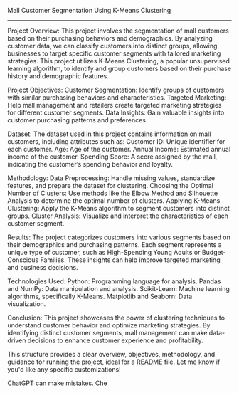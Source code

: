 Mall Customer Segmentation Using K-Means Clustering
____________________________________________________

Project Overview:
This project involves the segmentation of mall customers based on their purchasing behaviors and demographics. By analyzing customer data, we can classify customers into distinct groups, allowing businesses to target specific customer segments with tailored marketing strategies. This project utilizes K-Means Clustering, a popular unsupervised learning algorithm, to identify and group customers based on their purchase history and demographic features.

Project Objectives:
Customer Segmentation: Identify groups of customers with similar purchasing behaviors and characteristics.
Targeted Marketing: Help mall management and retailers create targeted marketing strategies for different customer segments.
Data Insights: Gain valuable insights into customer purchasing patterns and preferences.

Dataset:
The dataset used in this project contains information on mall customers, including attributes such as:
Customer ID: Unique identifier for each customer.
Age: Age of the customer.
Annual Income: Estimated annual income of the customer.
Spending Score: A score assigned by the mall, indicating the customer’s spending behavior and loyalty.

Methodology:
Data Preprocessing: Handle missing values, standardize features, and prepare the dataset for clustering.
Choosing the Optimal Number of Clusters: Use methods like the Elbow Method and Silhouette Analysis to determine the optimal number of clusters.
Applying K-Means Clustering: Apply the K-Means algorithm to segment customers into distinct groups.
Cluster Analysis: Visualize and interpret the characteristics of each customer segment.

Results:
The project categorizes customers into various segments based on their demographics and purchasing patterns. Each segment represents a unique type of customer, such as High-Spending Young Adults or Budget-Conscious Families. These insights can help improve targeted marketing and business decisions.

Technologies Used:
Python: Programming language for analysis.
Pandas and NumPy: Data manipulation and analysis.
Scikit-Learn: Machine learning algorithms, specifically K-Means.
Matplotlib and Seaborn: Data visualization.

Conclusion:
This project showcases the power of clustering techniques to understand customer behavior and optimize marketing strategies. By identifying distinct customer segments, mall management can make data-driven decisions to enhance customer experience and profitability.

This structure provides a clear overview, objectives, methodology, and guidance for running the project, ideal for a README file. Let me know if you'd like any specific customizations!











ChatGPT can make mistakes. Che
